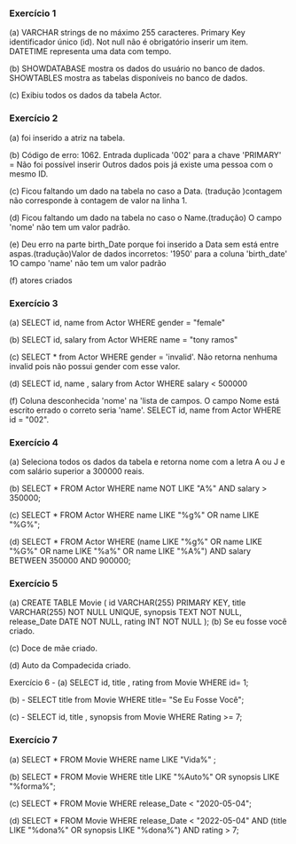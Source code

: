 ### Exercício 1  
(a) VARCHAR strings de no máximo 255 caracteres. Primary Key identificador único (id). Not null não é obrigatório inserir um item. DATETIME representa uma data com tempo.

(b) SHOWDATABASE mostra os dados do usuário no banco de dados. SHOWTABLES mostra as tabelas disponíveis no banco de dados.

(c) Exibiu todos os dados da tabela Actor.

### Exercício 2  
(a) foi inserido a atriz na tabela.

(b) Código de erro: 1062. Entrada duplicada '002' para a chave 'PRIMARY' = Não foi possível inserir Outros dados pois já existe uma pessoa com o mesmo ID.

(c) Ficou faltando um dado na tabela no caso a Data. (tradução )contagem não corresponde à contagem de valor na linha 1.

(d) Ficou faltando um dado na tabela no caso o Name.(tradução) O campo 'nome' não tem um valor padrão.

(e) Deu erro na parte birth_Date porque foi inserido a Data sem está entre aspas.(tradução)Valor de dados incorretos: '1950' para a coluna 'birth_date' 1O campo 'name' não tem um valor padrão

(f) atores criados

### Exercício 3  
(a) SELECT id, name from Actor WHERE gender = "female"

(b) SELECT id, salary from Actor WHERE name = "tony ramos"

(c) SELECT * from Actor WHERE gender = 'invalid'. Não retorna nenhuma invalid pois não possui gender com esse valor.

(d) SELECT id, name , salary from Actor WHERE salary < 500000

(f) Coluna desconhecida 'nome' na 'lista de campos. O campo Nome está escrito errado o correto seria 'name'. SELECT id, name from Actor WHERE id = "002".

### Exercício 4 
(a) Seleciona todos os dados da tabela e retorna nome com a letra A ou J e com salário superior a 300000 reais.

(b) SELECT * FROM Actor
WHERE name NOT LIKE "A%" AND salary > 350000;

(c) SELECT * FROM Actor
WHERE name LIKE "%g%" OR name LIKE "%G%";

(d) SELECT * FROM Actor
WHERE 
	(name LIKE "%g%" OR name LIKE "%G%" OR name LIKE "%a%" OR name LIKE "%A%")
  AND salary BETWEEN 350000 AND 900000;

### Exercício 5
(a)  CREATE TABLE Movie (
		id VARCHAR(255) PRIMARY KEY,
    title VARCHAR(255) NOT NULL UNIQUE,
    synopsis TEXT NOT NULL,
    release_Date DATE NOT NULL,
    rating INT NOT NULL
);
(b) Se eu fosse você criado.

(c) Doce de mãe criado.

(d) Auto da Compadecida criado.

Exercício 6 - (a) SELECT id, title , rating from Movie WHERE id= 1;

(b) - SELECT title from Movie WHERE title= "Se Eu Fosse Você";

(c) - SELECT id, title , synopsis from Movie WHERE Rating >= 7;

### Exercício 7 
(a) SELECT * FROM Movie
WHERE name LIKE "Vida%" ;

(b) SELECT * FROM Movie
WHERE title LIKE "%Auto%" OR synopsis LIKE "%forma%";

(c) SELECT * FROM Movie
WHERE release_Date < "2020-05-04";

(d) SELECT * FROM Movie
WHERE release_Date < "2022-05-04" AND 
      (title LIKE "%dona%" OR
      synopsis LIKE "%dona%") AND rating > 7;


